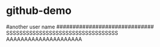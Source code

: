 # github-demo
#another user name
##############################
SSSSSSSSSSSSSSSSSSSSSSSSSSSSSSSSSS
AAAAAAAAAAAAAAAAAAAAA
